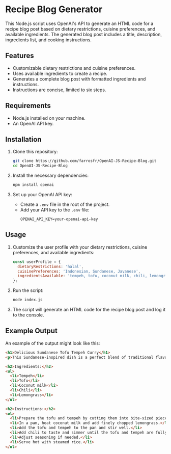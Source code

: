 # Recipe Blog Generator

This Node.js script uses OpenAI's API to generate an HTML code for a recipe blog post based on dietary restrictions, cuisine preferences, and available ingredients. The generated blog post includes a title, description, ingredients list, and cooking instructions.

## Features

- Customizable dietary restrictions and cuisine preferences.
- Uses available ingredients to create a recipe.
- Generates a complete blog post with formatted ingredients and instructions.
- Instructions are concise, limited to six steps.

## Requirements

- Node.js installed on your machine.
- An OpenAI API key.

## Installation

1. Clone this repository:
    ```bash
    git clone https://github.com/farrosfr/OpenAI-JS-Recipe-Blog.git
    cd OpenAI-JS-Recipe-Blog
    ```

2. Install the necessary dependencies:
    ```bash
    npm install openai
    ```

3. Set up your OpenAI API key:
    - Create a `.env` file in the root of the project.
    - Add your API key to the `.env` file:
      ```
      OPENAI_API_KEY=your-openai-api-key
      ```

## Usage

1. Customize the user profile with your dietary restrictions, cuisine preferences, and available ingredients:
    ```javascript
    const userProfile = {
      dietaryRestrictions: 'halal',
      cuisinePreferences: 'Indonesian, Sundanese, Javanese',
      ingredientsAvailable: 'tempeh, tofu, coconut milk, chili, lemongrass'
    };
    ```

2. Run the script:
    ```bash
    node index.js
    ```

3. The script will generate an HTML code for the recipe blog post and log it to the console.

## Example Output

An example of the output might look like this:

```html
<h1>Delicious Sundanese Tofu Tempeh Curry</h1>
<p>This Sundanese-inspired dish is a perfect blend of traditional flavors using tofu and tempeh, all within the constraints of halal dietary restrictions.</p>

<h2>Ingredients:</h2>
<ul>
  <li>Tempeh</li>
  <li>Tofu</li>
  <li>Coconut milk</li>
  <li>Chili</li>
  <li>Lemongrass</li>
</ul>

<h2>Instructions:</h2>
<ol>
  <li>Prepare the tofu and tempeh by cutting them into bite-sized pieces.</li>
  <li>In a pan, heat coconut milk and add finely chopped lemongrass.</li>
  <li>Add the tofu and tempeh to the pan and stir well.</li>
  <li>Add chili to taste and simmer until the tofu and tempeh are fully cooked.</li>
  <li>Adjust seasoning if needed.</li>
  <li>Serve hot with steamed rice.</li>
</ol>
